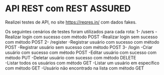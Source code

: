 # API REST com REST ASSURED

Realizei testes de API, no site https://reqres.in/ com dados fakes.

Os seguintes cenários de testes foram utilizados para cada rota:
1- /users
  -Realizar login com sucesso com método POST
  -Realizar login sem sucesso com método POST
2- /register
  -Registrar usuário com sucesso com método POST
  -Registrar usuário sem sucesso com método POST
3- /login
  -Criar usuário com sucesso com método POST
  -Editar usuário com sucesso com método PUT
  -Deletar usuário com sucesso com método DELETE  
  -Listar todos os usuários com método GET
  -Listar um usuário em específico com método GET
  -Usuário não encontrado na lista com método GET


